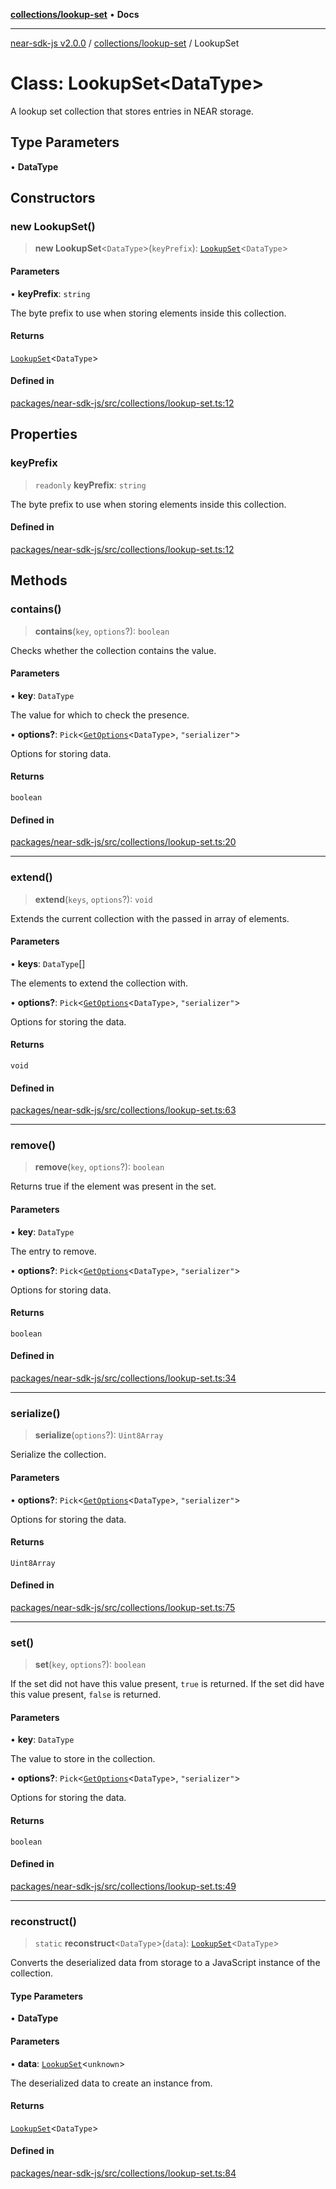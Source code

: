 [**collections/lookup-set**](../README.md) • **Docs**

***

[near-sdk-js v2.0.0](../../../packages.md) / [collections/lookup-set](../README.md) / LookupSet

# Class: LookupSet\<DataType\>

A lookup set collection that stores entries in NEAR storage.

## Type Parameters

• **DataType**

## Constructors

### new LookupSet()

> **new LookupSet**\<`DataType`\>(`keyPrefix`): [`LookupSet`](LookupSet.md)\<`DataType`\>

#### Parameters

• **keyPrefix**: `string`

The byte prefix to use when storing elements inside this collection.

#### Returns

[`LookupSet`](LookupSet.md)\<`DataType`\>

#### Defined in

[packages/near-sdk-js/src/collections/lookup-set.ts:12](https://github.com/dim-daskalov/near-sdk-js/blob/be0ff522287d0e67e883a4ff1964fefe089540e8/packages/near-sdk-js/src/collections/lookup-set.ts#L12)

## Properties

### keyPrefix

> `readonly` **keyPrefix**: `string`

The byte prefix to use when storing elements inside this collection.

#### Defined in

[packages/near-sdk-js/src/collections/lookup-set.ts:12](https://github.com/dim-daskalov/near-sdk-js/blob/be0ff522287d0e67e883a4ff1964fefe089540e8/packages/near-sdk-js/src/collections/lookup-set.ts#L12)

## Methods

### contains()

> **contains**(`key`, `options`?): `boolean`

Checks whether the collection contains the value.

#### Parameters

• **key**: `DataType`

The value for which to check the presence.

• **options?**: `Pick`\<[`GetOptions`](../../../types/collections/interfaces/GetOptions.md)\<`DataType`\>, `"serializer"`\>

Options for storing data.

#### Returns

`boolean`

#### Defined in

[packages/near-sdk-js/src/collections/lookup-set.ts:20](https://github.com/dim-daskalov/near-sdk-js/blob/be0ff522287d0e67e883a4ff1964fefe089540e8/packages/near-sdk-js/src/collections/lookup-set.ts#L20)

***

### extend()

> **extend**(`keys`, `options`?): `void`

Extends the current collection with the passed in array of elements.

#### Parameters

• **keys**: `DataType`[]

The elements to extend the collection with.

• **options?**: `Pick`\<[`GetOptions`](../../../types/collections/interfaces/GetOptions.md)\<`DataType`\>, `"serializer"`\>

Options for storing the data.

#### Returns

`void`

#### Defined in

[packages/near-sdk-js/src/collections/lookup-set.ts:63](https://github.com/dim-daskalov/near-sdk-js/blob/be0ff522287d0e67e883a4ff1964fefe089540e8/packages/near-sdk-js/src/collections/lookup-set.ts#L63)

***

### remove()

> **remove**(`key`, `options`?): `boolean`

Returns true if the element was present in the set.

#### Parameters

• **key**: `DataType`

The entry to remove.

• **options?**: `Pick`\<[`GetOptions`](../../../types/collections/interfaces/GetOptions.md)\<`DataType`\>, `"serializer"`\>

Options for storing data.

#### Returns

`boolean`

#### Defined in

[packages/near-sdk-js/src/collections/lookup-set.ts:34](https://github.com/dim-daskalov/near-sdk-js/blob/be0ff522287d0e67e883a4ff1964fefe089540e8/packages/near-sdk-js/src/collections/lookup-set.ts#L34)

***

### serialize()

> **serialize**(`options`?): `Uint8Array`

Serialize the collection.

#### Parameters

• **options?**: `Pick`\<[`GetOptions`](../../../types/collections/interfaces/GetOptions.md)\<`DataType`\>, `"serializer"`\>

Options for storing the data.

#### Returns

`Uint8Array`

#### Defined in

[packages/near-sdk-js/src/collections/lookup-set.ts:75](https://github.com/dim-daskalov/near-sdk-js/blob/be0ff522287d0e67e883a4ff1964fefe089540e8/packages/near-sdk-js/src/collections/lookup-set.ts#L75)

***

### set()

> **set**(`key`, `options`?): `boolean`

If the set did not have this value present, `true` is returned.
If the set did have this value present, `false` is returned.

#### Parameters

• **key**: `DataType`

The value to store in the collection.

• **options?**: `Pick`\<[`GetOptions`](../../../types/collections/interfaces/GetOptions.md)\<`DataType`\>, `"serializer"`\>

Options for storing the data.

#### Returns

`boolean`

#### Defined in

[packages/near-sdk-js/src/collections/lookup-set.ts:49](https://github.com/dim-daskalov/near-sdk-js/blob/be0ff522287d0e67e883a4ff1964fefe089540e8/packages/near-sdk-js/src/collections/lookup-set.ts#L49)

***

### reconstruct()

> `static` **reconstruct**\<`DataType`\>(`data`): [`LookupSet`](LookupSet.md)\<`DataType`\>

Converts the deserialized data from storage to a JavaScript instance of the collection.

#### Type Parameters

• **DataType**

#### Parameters

• **data**: [`LookupSet`](LookupSet.md)\<`unknown`\>

The deserialized data to create an instance from.

#### Returns

[`LookupSet`](LookupSet.md)\<`DataType`\>

#### Defined in

[packages/near-sdk-js/src/collections/lookup-set.ts:84](https://github.com/dim-daskalov/near-sdk-js/blob/be0ff522287d0e67e883a4ff1964fefe089540e8/packages/near-sdk-js/src/collections/lookup-set.ts#L84)
